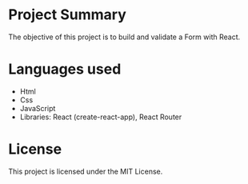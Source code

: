 # Project Summary
The objective of this project is to build and validate a Form with React.

# Languages used

* Html
* Css
* JavaScript
* Libraries: React (create-react-app), React Router

# License
This project is licensed under the MIT License.
